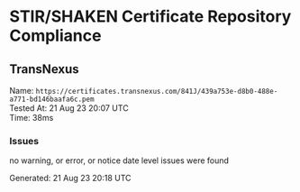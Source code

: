 # STIR/SHAKEN Certificate Repository Compliance

## TransNexus

Name: `https://certificates.transnexus.com/841J/439a753e-d8b0-488e-a771-bd146baafa6c.pem`\
Tested At: 21 Aug 23 20:07 UTC\
Time: 38ms

### Issues

no warning, or error, or notice date level issues were found

Generated: 21 Aug 23 20:18 UTC